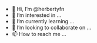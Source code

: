 - 👋 Hi, I’m @herbertyfn
- 👀 I’m interested in ...
- 🌱 I’m currently learning ...
- 💞️ I’m looking to collaborate on ...
- 📫 How to reach me ...

<!---
herbertyfn/herbertyfn is a ✨ special ✨ repository because its `README.md` (this file) appears on your GitHub profile.
You can click the Preview link to take a look at your changes.
--->
